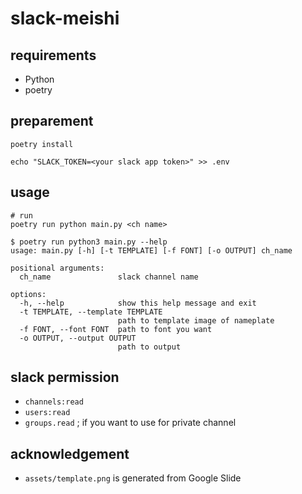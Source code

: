 # slack-meishi
## requirements
* Python
* poetry

## preparement
```
poetry install

echo "SLACK_TOKEN=<your slack app token>" >> .env
```

## usage
```
# run
poetry run python main.py <ch name>
```

```
$ poetry run python3 main.py --help
usage: main.py [-h] [-t TEMPLATE] [-f FONT] [-o OUTPUT] ch_name

positional arguments:
  ch_name               slack channel name

options:
  -h, --help            show this help message and exit
  -t TEMPLATE, --template TEMPLATE
                        path to template image of nameplate
  -f FONT, --font FONT  path to font you want
  -o OUTPUT, --output OUTPUT
                        path to output
```

## slack permission
* `channels:read`
* `users:read`
* `groups.read` ; if you want to use for private channel

## acknowledgement
* `assets/template.png` is generated from Google Slide
